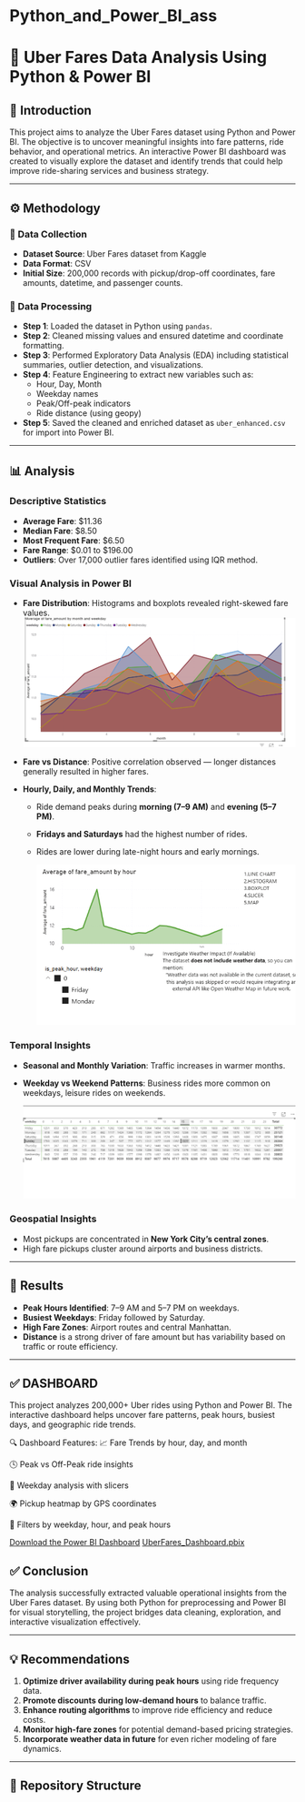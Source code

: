 # Python_and_Power_BI_ass
# 🚖 Uber Fares Data Analysis Using Python & Power BI

## 📌 Introduction
This project aims to analyze the Uber Fares dataset using Python and Power BI. The objective is to uncover meaningful insights into fare patterns, ride behavior, and operational metrics. An interactive Power BI dashboard was created to visually explore the dataset and identify trends that could help improve ride-sharing services and business strategy.

---

## ⚙️ Methodology

### 📁 Data Collection
- **Dataset Source**: Uber Fares dataset from Kaggle
- **Data Format**: CSV
- **Initial Size**: 200,000 records with pickup/drop-off coordinates, fare amounts, datetime, and passenger counts.

### 🔎 Data Processing
- **Step 1**: Loaded the dataset in Python using `pandas`.
- **Step 2**: Cleaned missing values and ensured datetime and coordinate formatting.
- **Step 3**: Performed Exploratory Data Analysis (EDA) including statistical summaries, outlier detection, and visualizations.
- **Step 4**: Feature Engineering to extract new variables such as:
  - Hour, Day, Month
  - Weekday names
  - Peak/Off-peak indicators
  - Ride distance (using geopy)
- **Step 5**: Saved the cleaned and enriched dataset as `uber_enhanced.csv` for import into Power BI.

---

## 📊 Analysis

### Descriptive Statistics
- **Average Fare**: $11.36
- **Median Fare**: $8.50
- **Most Frequent Fare**: $6.50
- **Fare Range**: $0.01 to $196.00
- **Outliers**: Over 17,000 outlier fares identified using IQR method.

### Visual Analysis in Power BI
- **Fare Distribution**: Histograms and boxplots revealed right-skewed fare values.
![Boxplox Screenshot](https://github.com/Umutoni-gloria/Python_and_Power_BI_ass/blob/3e6bba53e7a761aea65868aa017d228cc1804c94/Screenshots%20Py/Boxplot.png
)



- **Fare vs Distance**: Positive correlation observed — longer distances generally resulted in higher fares.
- **Hourly, Daily, and Monthly Trends**: 
  - Ride demand peaks during **morning (7–9 AM)** and **evening (5–7 PM)**.
  - **Fridays and Saturdays** had the highest number of rides.
  - Rides are lower during late-night hours and early mornings.

    ![Linechart Screenshot](https://github.com/Umutoni-gloria/Python_and_Power_BI_ass/blob/cc7c91f5c649114e8e4702011c55bb0c0bc7366b/Screenshots%20Py/Line%20chart.png)


### Temporal Insights
- **Seasonal and Monthly Variation**: Traffic increases in warmer months.
- **Weekday vs Weekend Patterns**: Business rides more common on weekdays, leisure rides on weekends.

  ![Highlighting Screenshot](https://github.com/Umutoni-gloria/Python_and_Power_BI_ass/blob/cc7c91f5c649114e8e4702011c55bb0c0bc7366b/Screenshots%20Py/Highlighting.png)


### Geospatial Insights
- Most pickups are concentrated in **New York City’s central zones**.
- High fare pickups cluster around airports and business districts.

---

## 📌 Results

- **Peak Hours Identified**: 7–9 AM and 5–7 PM on weekdays.
- **Busiest Weekdays**: Friday followed by Saturday.
- **High Fare Zones**: Airport routes and central Manhattan.
- **Distance** is a strong driver of fare amount but has variability based on traffic or route efficiency.

---

## ✅ DASHBOARD
This project analyzes 200,000+ Uber rides using Python and Power BI.
The interactive dashboard helps uncover fare patterns, peak hours, busiest days, and geographic ride trends.

🔍 Dashboard Features:
📈 Fare Trends by hour, day, and month

🕓 Peak vs Off-Peak ride insights

📅 Weekday analysis with slicers

🌍 Pickup heatmap by GPS coordinates

🎯 Filters by weekday, hour, and peak hours

 <a href="https://drive.google.com/file/d/12bKZSBCQy5VVvikqWKGQJs1GcxUOsFoe/view?usp=sharing" target="_blank">Download the Power BI Dashboard</a>
[UberFares_Dashboard.pbix](./https://github.com/Umutoni-gloria/Python_and_Power_BI_ass/blob/c5a6410094daf5523fa0b979743a7335e845b79a/DASHBOARD.pbix.pbix)

## ✅ Conclusion

The analysis successfully extracted valuable operational insights from the Uber Fares dataset. By using both Python for preprocessing and Power BI for visual storytelling, the project bridges data cleaning, exploration, and interactive visualization effectively.

---

## 💡 Recommendations

1. **Optimize driver availability during peak hours** using ride frequency data.
2. **Promote discounts during low-demand hours** to balance traffic.
3. **Enhance routing algorithms** to improve ride efficiency and reduce costs.
4. **Monitor high-fare zones** for potential demand-based pricing strategies.
5. **Incorporate weather data in future** for even richer modeling of fare dynamics.

---

## 📁 Repository Structure

